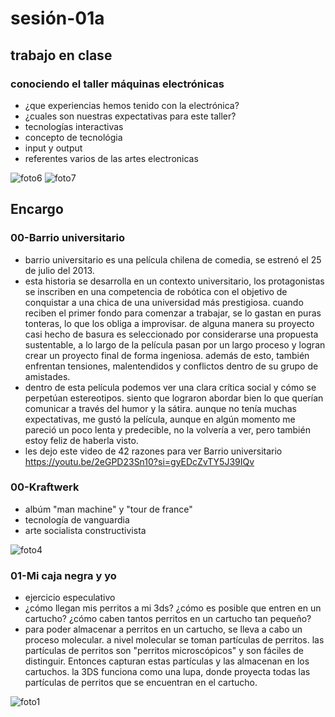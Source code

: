 # sesión-01a

## trabajo en clase
### conociendo el taller máquinas electrónicas

- ¿que experiencias hemos tenido con la electrónica?
- ¿cuales son nuestras expectativas para este taller?
- tecnologías interactivas
- concepto de tecnológia
- input y output
- referentes varios de las artes electronicas

![foto6](https://github.com/user-attachments/assets/bf64df51-610b-4e25-8dde-08d56e7d7d57)
![foto7](https://github.com/user-attachments/assets/2f946879-bd3c-496a-9e08-25af20795c02)

## Encargo
### 00-Barrio universitario
- barrio universitario es una película chilena de comedia, se estrenó el 25 de julio del 2013.
- esta historia se desarrolla en un contexto universitario, los protagonistas se inscriben en una competencia de robótica con el objetivo de conquistar a una chica de una universidad más prestigiosa. cuando reciben el primer fondo para comenzar a trabajar, se lo gastan en puras tonteras, lo que los obliga a improvisar. de alguna manera su proyecto casi hecho de basura es seleccionado por considerarse una propuesta sustentable, a lo largo de la película pasan por un largo proceso y logran crear un proyecto final de forma ingeniosa. además de esto, también enfrentan tensiones, malentendidos y conflictos dentro de su grupo de amistades.
- dentro de esta película podemos ver una clara crítica social y cómo se perpetúan estereotipos. siento que lograron abordar bien lo que querían comunicar a través del humor y la sátira. aunque no tenía muchas expectativas, me gustó la película, aunque en algún momento me pareció un poco lenta y predecible, no la volvería a ver, pero también estoy feliz de haberla visto.
- les dejo este video de 42 razones para ver Barrio universitario https://youtu.be/2eGPD23Sn10?si=gyEDcZvTY5J39IQv

### 00-Kraftwerk
- albúm "man machine" y "tour de france"
- tecnología de vanguardia
- arte socialista constructivista

![foto4](https://github.com/user-attachments/assets/1e42a54d-2365-40c1-bd70-65c93ae56f55)

### 01-Mi caja negra y yo

- ejercicio especulativo
- ¿cómo llegan mis perritos a mi 3ds? ¿cómo es posible que entren en un cartucho? ¿cómo caben tantos perritos en un cartucho tan pequeño?
- para poder almacenar a perritos en un cartucho, se lleva a cabo un proceso molecular. a nivel molecular se toman partículas de perritos. las partículas de perritos son "perritos microscópicos" y son fáciles de distinguir. Entonces capturan estas partículas y las almacenan en los cartuchos. la 3DS funciona como una lupa, donde proyecta todas las partículas de perritos que se encuentran en el cartucho.

![foto1](https://github.com/user-attachments/assets/27bde512-b2ea-475e-8833-fa6e4e4d4cc2)

